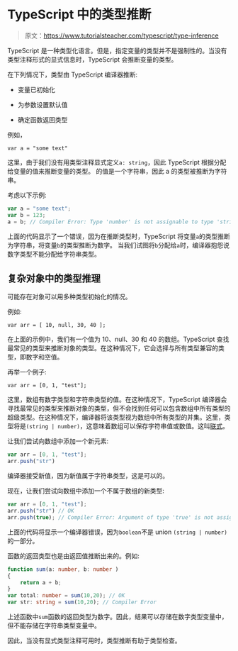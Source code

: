 # TypeScript 中的类型推断

> 原文：<https://www.tutorialsteacher.com/typescript/type-inference>

TypeScript 是一种类型化语言。但是，指定变量的类型并不是强制性的。当没有类型注释形式的显式信息时，TypeScript 会推断变量的类型。

在下列情况下，类型由 TypeScript 编译器推断:

*   变量已初始化

*   为参数设置默认值

*   确定函数返回类型

例如，

`var a = "some text"`

这里，由于我们没有用类型注释显式定义`a: string`，因此 TypeScript 根据分配给变量的值来推断变量的类型。 的值是一个字符串，因此 a 的类型被推断为字符串。

考虑以下示例:

```ts
var a = "some text";
var b = 123;
a = b; // Compiler Error: Type 'number' is not assignable to type 'string' 
```

上面的代码显示了一个错误，因为在推断类型时，TypeScript 将变量`a`的类型推断为字符串，将变量`b`的类型推断为数字。 当我们试图将`b`分配给`a`时，编译器抱怨说数字类型不能分配给字符串类型。

## 复杂对象中的类型推理

可能存在对象可以用多种类型初始化的情况。

例如:

`var arr = [ 10, null, 30, 40 ];`

在上面的示例中，我们有一个值为 10、null、30 和 40 的数组。TypeScript 查找最常见的类型来推断对象的类型。在这种情况下，它会选择与所有类型兼容的类型，即数字和空值。

再举一个例子:

`var arr = [0, 1, "test"];`

这里，数组有数字类型和字符串类型的值。在这种情况下，TypeScript 编译器会寻找最常见的类型来推断对象的类型，但不会找到任何可以包含数组中所有类型的超级类型。在这种情况下，编译器将该类型视为数组中所有类型的并集。这里，类型将是`(string | number)`，这意味着数组可以保存字符串值或数值。这叫[联式](/typescript/typescript-union)。

让我们尝试向数组中添加一个新元素:

```ts
var arr = [0, 1, "test"]; 
arr.push("str") 
```

编译器接受新值，因为新值属于字符串类型，这是可以的。

现在，让我们尝试向数组中添加一个不属于数组的新类型:

```ts
var arr = [0, 1, "test"]; 
arr.push("str") // OK
arr.push(true); // Compiler Error: Argument of type 'true' is not assignable to parameter of type 'string | number' 
```

上面的代码将显示一个编译器错误，因为`boolean`不是 union `(string | number)`的一部分。

函数的返回类型也是由返回值推断出来的。例如:

```ts
function sum(a: number, b: number )
{
    return a + b;    
}
var total: number = sum(10,20); // OK
var str: string = sum(10,20); // Compiler Error 
```

上述函数中`sum`函数的返回类型为数字。因此，结果可以存储在数字类型变量中，但不能存储在字符串类型变量中。

因此，当没有显式类型注释可用时，类型推断有助于类型检查。